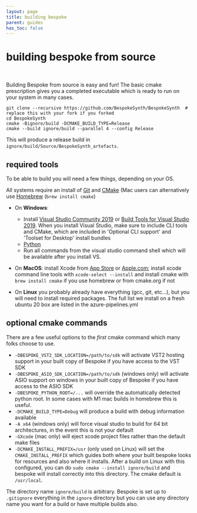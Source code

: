 ```yaml
---
layout: page
title: building bespoke
parent: guides
has_toc: false
---
```


# building bespoke from source
<br>

Building Bespoke from source is easy and fun! The basic cmake prescription gives you a completed
executable which is ready to run on your system in many cases.

```shell
git clone --recursive https://github.com/BespokeSynth/BespokeSynth  # replace this with your fork if you forked
cd BespokeSynth
cmake -Bignore/build -DCMAKE_BUILD_TYPE=Release
cmake --build ignore/build --parallel 4 --config Release
```

This will produce a release build in `ignore/build/Source/BespokeSynth_artefacts`.

## required tools

To be able to build you will need a few things, depending on your OS.

All systems require an install of [Git](https://git-scm.com/downloads) and [CMake](https://cmake.org/download/) (Mac users can alternatively use [Homebrew](https://brew.sh/) (`brew install cmake`)

* On **Windows**: 
  * Install [Visual Studio Community 2019](https://visualstudio.microsoft.com/downloads/#visual-studio-community-2019) or [Build Tools for Visual Studio 2019](https://visualstudio.microsoft.com/downloads/#build-tools-for-visual-studio-2019). When you install Visual Studio, make sure to include CLI tools and CMake, which are included in
    'Optional CLI support' and 'Toolset for Desktop' install bundles
  * [Python](https://www.python.org/downloads/)
  * Run all commands from the visual studio command shell which will be available after you install VS.

* On **MacOS**: install Xcode from [App Store](https://apps.apple.com/ca/app/xcode/id497799835) or [Apple.com](https://developer.apple.com/xcode/); install xcode command line tools with `xcode-select --install` and install cmake with `brew install cmake` if you use homebrew or from cmake.org if not

* On **Linux** you probably already have everything (gcc, git, etc...), but you will need to install required packages. The full list we
install on a fresh ubuntu 20 box are listed in the azure-pipelines.yml

## optional cmake commands

There are a few useful options to the *first* cmake command which many folks choose to use.

* `-DBESPOKE_VST2_SDK_LOCATION=/path/to/sdk` will activate VST2 hosting support in your built 
copy of Bespoke if you have access to the VST SDK
* `-DBESPOKE_ASIO_SDK_LOCATION=/path/to/sdk` (windows only) will activate ASIO support on windows in your built copy of Bespoke if you have access to the ASIO SDK
* `-DBESPOKE_PYTHON_ROOT=/...` will override the automatically detected python root. In some cases with M1 mac builds in homebrew this is useful.
* `-DCMAKE_BUILD_TYPE=Debug` will produce a build with debug information available
* `-A x64` (windows only) will force visual studio to build for 64 bit architectures, in the event this is not your default
* `-GXcode` (mac only) will eject xcode project files rather than the default make files
* `-DCMAKE_INSTALL_PREFIX=/usr` (only used on Linux) will set the `CMAKE_INSTALL_PREFIX` which guides both where your
built bespoke looks for resources and also where it installs. After a build on Linux with this configured, you can
do `sudo cmake --install ignore/build` and bespoke will install correctly into this directory. The cmake default is `/usr/local`.

The directory name `ignore/build` is arbitrary. Bespoke is set up to `.gitignore` everything in the `ignore` directory but you
can use any directory name you want for a build or have multiple builds also.
